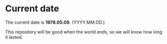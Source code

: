 # Current date

The current date is **1978.05.09.** (YYYY.MM.DD.)

This repository will be good when the world ends, so we will know how long it lasted.